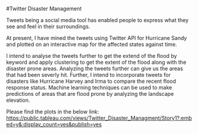 #Twitter Disaster Management

Tweets being a social media tool has enabled people to express what they see and feel in their surroundings.

At present, I have mined the tweets using Twitter API for Hurricane Sandy and plotted on an interactive map for the affected states against time. 

I intend to analyse the tweets further to get the extend of the flood by keyword and apply clustering to get the extent of the flood along with the disaster prone areas. Analyzing the tweets further can give us the areas that had been severly hit. Further, I intend to incorporate tweets for disasters like Hurricane Harvey and Irma to compare the recent flood response status. Machine learning techniques can be used to make predictions of areas that are flood prone by analyzing the landscape elevation.

Please find the plots in the below link:
https://public.tableau.com/views/Twitter_Disaster_Managment/Story1?:embed=y&:display_count=yes&publish=yes
